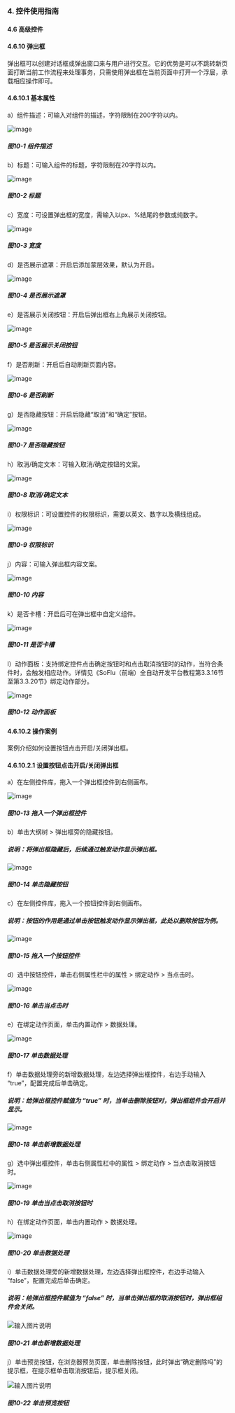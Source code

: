 ### 4. 控件使用指南

#### 4.6 高级控件

#### 4.6.10 弹出框

弹出框可以创建对话框或弹出窗口来与用户进行交互。它的优势是可以不跳转新页面打断当前工作流程来处理事务，只需使用弹出框在当前页面中打开一个浮层，承载相应操作即可。

#### 4.6.10.1 基本属性

a）组件描述：可输入对组件的描述，字符限制在200字符以内。

![image](https://user-images.githubusercontent.com/79617492/226552741-32fde646-927e-43a6-a0ea-37476b200b88.png)

##### 图10-1 组件描述

b）标题：可输入组件的标题，字符限制在20字符以内。

![image](https://user-images.githubusercontent.com/79617492/226552765-34dacd3c-5648-479a-8521-13874c54ae46.png)

##### 图10-2 标题

c）宽度：可设置弹出框的宽度，需输入以px、%结尾的参数或纯数字。

![image](https://user-images.githubusercontent.com/79617492/226552796-cae66555-7eb3-4c42-87ad-424cbf9d5280.png)

##### 图10-3 宽度

d）是否展示遮罩：开启后添加蒙层效果，默认为开启。

![image](https://user-images.githubusercontent.com/79617492/226552875-65269e91-d7b1-4f06-975c-5bef867195d7.png)

##### 图10-4 是否展示遮罩

e）是否展示关闭按钮：开启后弹出框右上角展示关闭按钮。

![image](https://user-images.githubusercontent.com/79617492/226552895-dd334b6f-36fe-4ab6-8ddf-4886e4c38709.png)

##### 图10-5 是否展示关闭按钮

f）是否刷新：开启后自动刷新页面内容。

![image](https://user-images.githubusercontent.com/79617492/226552931-d5a4ef6b-59cc-4c9e-ae76-d774a47edb87.png)

##### 图10-6 是否刷新

g）是否隐藏按钮：开启后隐藏“取消”和“确定”按钮。

![image](https://user-images.githubusercontent.com/79617492/226552950-b33c11ac-c9f4-4f50-9ca3-0bca6f7a48af.png)

##### 图10-7 是否隐藏按钮

h）取消/确定文本：可输入取消/确定按钮的文案。

![image](https://user-images.githubusercontent.com/79617492/226552975-7a3053d2-abb0-4b08-994a-8401aeff9e33.png)

##### 图10-8 取消/确定文本

i）权限标识：可设置控件的权限标识，需要以英文、数字以及横线组成。

![image](https://user-images.githubusercontent.com/79617492/226553063-5be7d6c7-f03e-4ac4-9cc0-32bf89bca7a5.png)

##### 图10-9 权限标识

j）内容：可输入弹出框内容文案。

![image](https://user-images.githubusercontent.com/79617492/226553081-a081ef31-7d6a-4267-8c02-fb17fac2e372.png)

##### 图10-10 内容

k）是否卡槽：开启后可在弹出框中自定义组件。

![image](https://user-images.githubusercontent.com/79617492/226553100-899c7c7a-d7f7-4326-ad72-4e1c721393ca.png)

##### 图10-11 是否卡槽

l）动作面板：支持绑定控件点击确定按钮时和点击取消按钮时的动作，当符合条件时，会触发相应动作。详情见《SoFlu（前端）全自动开发平台教程第3.3.16节至第3.3.20节》绑定动作部分。

![image](https://user-images.githubusercontent.com/79617492/226553126-abf2ee18-7159-45dd-ab53-ee468af44e8f.png)

##### 图10-12 动作面板

#### 4.6.10.2 操作案例

案例介绍如何设置按钮点击开启/关闭弹出框。

#### 4.6.10.2.1 设置按钮点击开启/关闭弹出框 

a）在左侧控件库，拖入一个弹出框控件到右侧画布。

![image](https://user-images.githubusercontent.com/79617492/226553190-80dd185d-c7ca-4791-9bb5-e7f0ecb4c0fe.png)

##### 图10-13 拖入一个弹出框控件

b）单击大纲树 > 弹出框旁的隐藏按钮。

##### 说明：将弹出框隐藏后，后续通过触发动作显示弹出框。

![image](https://user-images.githubusercontent.com/79617492/226553220-f2dd71c3-64e7-4086-ba56-d09aa8d67ecc.png)

##### 图10-14 单击隐藏按钮

c）在左侧控件库，拖入一个按钮控件到右侧画布。

##### 说明：按钮的作用是通过单击按钮触发动作显示弹出框，此处以删除按钮为例。

![image](https://user-images.githubusercontent.com/79617492/226553236-561ecac2-c1df-449c-aac0-fc8e66336e32.png)

##### 图10-15 拖入一个按钮控件

d）选中按钮控件，单击右侧属性栏中的属性 > 绑定动作 > 当点击时。

![image](https://user-images.githubusercontent.com/79617492/226553267-62fc7b40-ae56-4b83-88d2-95af64ab2b14.png)

##### 图10-16 单击当点击时

e）在绑定动作页面，单击内置动作 > 数据处理。

![image](https://user-images.githubusercontent.com/79617492/226553354-9e6f4aa7-e752-4145-b71d-01e08e7df88f.png)

##### 图10-17 单击数据处理

f）单击数据处理旁的新增数据处理，左边选择弹出框控件，右边手动输入 “true”，配置完成后单击确定。

##### 说明：给弹出框控件赋值为 “true” 时，当单击删除按钮时，弹出框组件会开启并显示。

![image](https://user-images.githubusercontent.com/79617492/226553382-f317de49-1ae0-4664-82f9-c67cd25cb065.png)

##### 图10-18 单击新增数据处理

g）选中弹出框控件，单击右侧属性栏中的属性 > 绑定动作 > 当点击取消按钮时。

![image](https://user-images.githubusercontent.com/79617492/226553404-1748abcd-ba1f-407f-80a7-4173c4d29d95.png)

##### 图10-19 单击当点击取消按钮时

h）在绑定动作页面，单击内置动作 > 数据处理。

![image](https://user-images.githubusercontent.com/79617492/226553428-a78b8192-319b-4cf0-b806-cc4062210ce4.png)

##### 图10-20 单击数据处理

i）单击数据处理旁的新增数据处理，左边选择弹出框控件，右边手动输入 “false”，配置完成后单击确定。

##### 说明：给弹出框控件赋值为 “false” 时，当单击弹出框的取消按钮时，弹出框组件会关闭。

![输入图片说明](../../../../images/%20SoFlu%EF%BC%88%E5%89%8D%E7%AB%AF%EF%BC%89%E5%85%A8%E8%87%AA%E5%8A%A8%E5%BC%80%E5%8F%91%E5%B9%B3%E5%8F%B0%E6%95%99%E7%A8%8B/1.%20%E6%9C%80%E6%96%B0%E7%89%88%E6%9C%AC%20-%20%E6%9B%B4%E6%96%B0%E6%97%A5%E6%9C%9F%20-%202023.01.10/4.%20%E6%8E%A7%E4%BB%B6%E4%BD%BF%E7%94%A8%E6%8C%87%E5%8D%97/6.%20%E9%AB%98%E7%BA%A7%E6%8E%A7%E4%BB%B6/10-21.png)

##### 图10-21 单击新增数据处理

j）单击预览按钮，在浏览器预览页面，单击删除按钮，此时弹出“确定删除吗”的提示框，在提示框单击取消按钮后，提示框关闭。

![输入图片说明](../../../../images/%20SoFlu%EF%BC%88%E5%89%8D%E7%AB%AF%EF%BC%89%E5%85%A8%E8%87%AA%E5%8A%A8%E5%BC%80%E5%8F%91%E5%B9%B3%E5%8F%B0%E6%95%99%E7%A8%8B/1.%20%E6%9C%80%E6%96%B0%E7%89%88%E6%9C%AC%20-%20%E6%9B%B4%E6%96%B0%E6%97%A5%E6%9C%9F%20-%202023.01.10/4.%20%E6%8E%A7%E4%BB%B6%E4%BD%BF%E7%94%A8%E6%8C%87%E5%8D%97/6.%20%E9%AB%98%E7%BA%A7%E6%8E%A7%E4%BB%B6/10-22.png)

##### 图10-22 单击预览按钮
